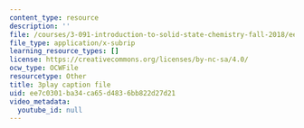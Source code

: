 ```yaml
---
content_type: resource
description: ''
file: /courses/3-091-introduction-to-solid-state-chemistry-fall-2018/ee7c0301ba34ca65d4836bb822d27d21_AH26nVIv4TQ.srt
file_type: application/x-subrip
learning_resource_types: []
license: https://creativecommons.org/licenses/by-nc-sa/4.0/
ocw_type: OCWFile
resourcetype: Other
title: 3play caption file
uid: ee7c0301-ba34-ca65-d483-6bb822d27d21
video_metadata:
  youtube_id: null
---
```

